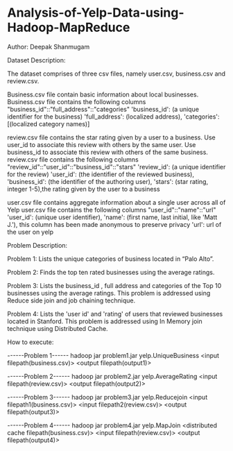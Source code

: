# Analysis-of-Yelp-Data-using-Hadoop-MapReduce

Author: Deepak Shanmugam

Dataset Description:

The dataset comprises of three csv files, namely user.csv, business.csv and review.csv.  

Business.csv file contain basic information about local businesses. 
Business.csv file contains the following columns "business_id"::"full_address"::"categories"
'business_id': (a unique identifier for the business)
'full_address': (localized address), 
'categories': [(localized category names)]  

review.csv file contains the star rating given by a user to a business. Use user_id to associate this review with others by the same user. Use business_id to associate this review with others of the same business. 
review.csv file contains the following columns "review_id"::"user_id"::"business_id"::"stars"
'review_id': (a unique identifier for the review)
'user_id': (the identifier of the reviewed business), 
'business_id': (the identifier of the authoring user), 
'stars': (star rating, integer 1-5),the rating given by the user to a business

user.csv file contains aggregate information about a single user across all of Yelp
user.csv file contains the following columns "user_id"::"name"::"url"
'user_id': (unique user identifier), 
'name': (first name, last initial, like 'Matt J.'), this column has been made anonymous to preserve privacy 
'url': url of the user on yelp


Problem Description:

Problem 1: Lists the unique categories of business located in “Palo Alto”.

Problem 2: Finds the top ten rated businesses using the average ratings.

Problem 3: Lists the  business_id , full address and categories of the Top 10 businesses using the average ratings.
This problem is addressed using Reduce side join and job chaining technique.

Problem 4: Lists the 'user id' and 'rating' of users that reviewed businesses located in Stanford.
This problem is addressed using In Memory join technique using Distributed Cache.


How to execute:

------Problem 1------
hadoop jar problem1.jar yelp.UniqueBusiness <input filepath(business.csv)> <output filepath(output1)>

------Problem 2------
hadoop jar problem2.jar yelp.AverageRating <input filepath(review.csv)> <output filepath(output2)>

------Problem 3------
hadoop jar problem3.jar yelp.Reducejoin <input filepath1(business.csv)> <input filepath2(review.csv)> <output filepath(output3)>

------Problem 4------
hadoop jar problem4.jar yelp.MapJoin <distributed cache filepath(business.csv)> <input filepath(review.csv)> <output filepath(output4)>


